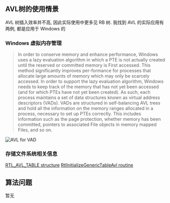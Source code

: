 ## AVL树的使用情景

AVL 树插入效率并不高, 因此实际使用中更多见 RB 树. 我找到 AVL 的实际应用有两例, 都是应用于 Windows 的

### Windows 虚拟内存管理

>In order to conserve memory and enhance performance, Windows uses a lazy evaluation algorithm in which a PTE is not actually created until the reserved or committed memory is First accessed. This method significantly improves per-formance for processes that allocate large amounts of memory which may only be scarcely accessed. In order to support the lazy evaluation algorithm, Windows needs to keep track of the memory that has not yet been accessed (and for which PTEs have not yet been created). As such, each process maintains a set of data structures known as virtual address descriptors (VADs). VADs are structured in self-balancing AVL trees and hold all the information on the memory ranges allocated in a process, necessary to set up PTEs correctly. This includes information such as the page protection, whether memory has been committed, pointers to associated File objects in memory mapped Files, and so on. 

![AVL for VAD][AVL for VAD]

### 存储文件系统相关信息
[RTL_AVL_TABLE structure][RTL_AVL_TABLE structure]
[RtlInitializeGenericTableAvl routine][RtlInitializeGenericTableAvl routine]

## 算法问题

暂无

[AVL for VAD]: http://icylogic.qiniudn.com/image/Learn-Algorithm/AVL%20for%20VAD.png
[RTL_AVL_TABLE structure]: http://msdn.microsoft.com/en-us/library/windows/hardware/ff553327(v=vs.85).aspx
[RtlInitializeGenericTableAvl routine]: http://msdn.microsoft.com/en-us/library/windows/hardware/hh406465(v=vs.85).aspx
